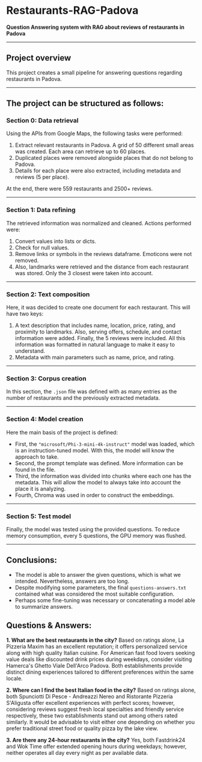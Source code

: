 # Restaurants-RAG-Padova

**Question Answering system with RAG about reviews of restaurants in Padova**

---

## Project overview

This project creates a small pipeline for answering questions regarding restaurants in Padova.

---

## The project can be structured as follows:

### Section 0: Data retrieval

Using the APIs from Google Maps, the following tasks were performed:  
1. Extract relevant restaurants in Padova. A grid of 50 different small areas was created. Each area can retrieve up to 60 places.  
2. Duplicated places were removed alongside places that do not belong to Padova.  
3. Details for each place were also extracted, including metadata and reviews (5 per place).  

At the end, there were 559 restaurants and 2500+ reviews.

---

### Section 1: Data refining

The retrieved information was normalized and cleaned. Actions performed were:  
1. Convert values into lists or dicts.  
2. Check for null values.  
3. Remove links or symbols in the reviews dataframe. Emoticons were not removed.  
4. Also, landmarks were retrieved and the distance from each restaurant was stored. Only the 3 closest were taken into account.

---

### Section 2: Text composition

Here, it was decided to create one document for each restaurant. This will have two keys:  
1. A text description that includes name, location, price, rating, and proximity to landmarks. Also, serving offers, schedule, and contact information were added. Finally, the 5 reviews were included. All this information was formatted in natural language to make it easy to understand.  
2. Metadata with main parameters such as name, price, and rating.

---

### Section 3: Corpus creation

In this section, the `.json` file was defined with as many entries as the number of restaurants and the previously extracted metadata.

---

### Section 4: Model creation

Here the main basis of the project is defined:  
- First, the `"microsoft/Phi-3-mini-4k-instruct"` model was loaded, which is an instruction-tuned model. With this, the model will know the approach to take.  
- Second, the prompt template was defined. More information can be found in the file.  
- Third, the information was divided into chunks where each one has the metadata. This will allow the model to always take into account the place it is analyzing.  
- Fourth, Chroma was used in order to construct the embeddings.

---

### Section 5: Test model

Finally, the model was tested using the provided questions. To reduce memory consumption, every 5 questions, the GPU memory was flushed.

---

## Conclusions:

- The model is able to answer the given questions, which is what we intended. Nevertheless, answers are too long.  
- Despite modifying some parameters, the final `questions-answers.txt` contained what was considered the most suitable configuration.  
- Perhaps some fine-tuning was necessary or concatenating a model able to summarize answers.


## Questions & Answers:

**1. What are the best restaurants in the city?**
      Based on ratings alone, La Pizzeria Maxim has an excellent reputation; it offers personalized service along with high quality Italian cuisine. For American fast food lovers seeking value deals like discounted drink prices during weekdays, consider visiting Hamerca's Ghetto Viale Dell'Arco Padova. Both establishments provide distinct dining experiences tailored to different preferences within the same locale.

**2. Where can I find the best Italian food in the city?**
    	 Based on ratings alone, both Spunciotti Di Pesce - Andreazzi Nereo and Ristorante Pizzeria S'Aligusta offer excellent experiences with perfect scores; however, considering reviews suggest fresh local specialties and friendly service respectively, these two establishments stand out among others rated similarly. It would be advisable to visit either one depending on whether you prefer traditional street food or quality pizza by the lake view.

**3. Are there any 24-hour restaurants in the city?**
	 Yes, both Fastdrink24 and Wok Time offer extended opening hours during weekdays; however, neither operates all day every night as per available data.




